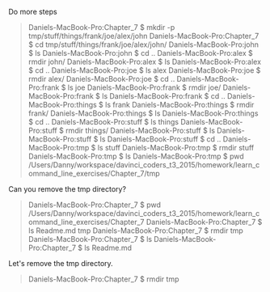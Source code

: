 Do more steps

> Daniels-MacBook-Pro:Chapter_7 $ mkdir -p tmp/stuff/things/frank/joe/alex/john
> Daniels-MacBook-Pro:Chapter_7 $ cd tmp/stuff/things/frank/joe/alex/john/
> Daniels-MacBook-Pro:john $ ls
> Daniels-MacBook-Pro:john $ cd ..
> Daniels-MacBook-Pro:alex $ rmdir john/
> Daniels-MacBook-Pro:alex $ ls
> Daniels-MacBook-Pro:alex $ cd ..
> Daniels-MacBook-Pro:joe $ ls
alex
> Daniels-MacBook-Pro:joe $ rmdir alex/
> Daniels-MacBook-Pro:joe $ cd ..
> Daniels-MacBook-Pro:frank $ ls
joe
> Daniels-MacBook-Pro:frank $ rmdir joe/
> Daniels-MacBook-Pro:frank $ ls
> Daniels-MacBook-Pro:frank $ cd ..
> Daniels-MacBook-Pro:things $ ls
frank
> Daniels-MacBook-Pro:things $ rmdir frank/
> Daniels-MacBook-Pro:things $ ls
> Daniels-MacBook-Pro:things $ cd ..
> Daniels-MacBook-Pro:stuff $ ls
things
> Daniels-MacBook-Pro:stuff $ rmdir things/
> Daniels-MacBook-Pro:stuff $ ls
> Daniels-MacBook-Pro:stuff $ ls
> Daniels-MacBook-Pro:stuff $ cd ..
> Daniels-MacBook-Pro:tmp $ ls
stuff
> Daniels-MacBook-Pro:tmp $ rmdir stuff
> Daniels-MacBook-Pro:tmp $ ls
> Daniels-MacBook-Pro:tmp $ pwd
/Users/Danny/workspace/davinci_coders_t3_2015/homework/learn_command_line_exercises/Chapter_7/tmp

Can you remove the tmp directory?

> Daniels-MacBook-Pro:Chapter_7 $ pwd
  /Users/Danny/workspace/davinci_coders_t3_2015/homework/learn_command_line_exercises/Chapter_7
> Daniels-MacBook-Pro:Chapter_7 $ ls
  Readme.md tmp
> Daniels-MacBook-Pro:Chapter_7 $ rmdir tmp
> Daniels-MacBook-Pro:Chapter_7 $ ls
> Daniels-MacBook-Pro:Chapter_7 $ ls
  Readme.md 
  
Let's remove the tmp directory.

> Daniels-MacBook-Pro:Chapter_7 $ rmdir tmp

